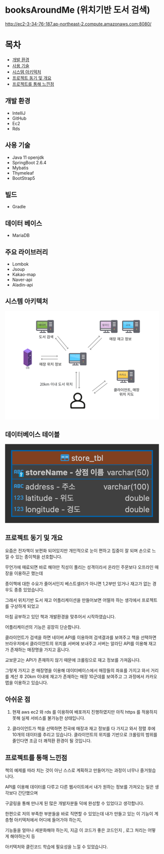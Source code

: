 # booksAroundMe (위치기반 도서 검색)
http://ec2-3-34-76-187.ap-northeast-2.compute.amazonaws.com:8080/

# 목차
* [개발 환경](#개발-환경)
* [사용 기술](#사용-기술)
* [시스템 아키텍처](#시스템-아키텍처)
* [프로젝트 동기 및 개요](#프로젝트-동기-및-개요)
* [프로젝트를 통해 느낀점](#프로젝트를-통해-느낀점)

## 개발 환경
* IntelliJ
* GitHub
* Ec2
* Rds

## 사용 기술
* Java 11 openjdk
* SpringBoot 2.6.4
* Mybatis
* Thymeleaf
* BootStrap5

## 빌드
* Gradle

## 데이터 베이스
* MariaDB

## 주요 라이브러리
* Lombok
* Jsoup
* Kakao-map
* Naver-api
* Aladin-api

## 시스템 아키텍처
<img src="src/main/resources/static/images/attach1.png">

## 데이터베이스 테이블
<img src="src/main/resources/static/images/attach2.png">

## 프로젝트 동기 및 개요
요즘은 전자책이 보편화 되어있지만 개인적으로 눈이 편하고 집중이 잘 되며 손으로 느낄 수 있는 종이책을 선호합니다.

무언가에 매료되면 바로 해야만 직성이 풀리는 성격이라서 온라인 주문보다 오프라인 매장을 이용하곤 했는데

종이책에 대한 수요가 줄어서인지 베스트셀러가 아니면 1,2부만 있거나 재고가 없는 경우도 종종 있었습니다.

그래서 위치기반 도서 재고 어플리케이션을 만들어보면 어떨까 하는 생각에서 프로젝트를 구상하게 되었고

마침 공부하고 있던 책과 개발환경을 맞추어서 시작하였습니다.

어플리케이션의 기능은 굉장히 단순합니다.

클라이언트가 검색을 하면 네이버 API를 이용하여 검색결과를 보여주고 책을 선택하면 브라우저에서 클라이언트의 위치를 서버에 보내주고 서버는 알라딘 API를 이용해 재고가 존재하는 매장명을 가지고 옵니다.

교보문고는 API가 존재하지 않기 때문에 크롤링으로 재고 정보를 가져옵니다.

그렇게 가지고 온 매장명을 이용해 데이터베이스에서 매장들의 좌표를 가지고 와서 거리를 계산 후 20km 이내에 재고가 존재하는 매장 10군데를 보여주고 그 과정에서 카카오맵을 이용하고 있습니다.

## 아쉬운 점
1. 현재 aws ec2 와 rds 를 이용하여 배포까지 진행하였지만 아직 https 를 적용하지 못해 실제 서비스를 불가능한 상태입니다.

2. 클라이언트가 책을 선택하면 전국에 매장과 재고 정보를 다 가지고 와서 정렬 후에 10개의 데이터를 추리고 있습니다. 클라이언트의 위치를 기반으로 크롤링의 범위를 줄인다면 조금 더 쾌적환 환경이 될 것입니다.


## 프로젝트를 통해 느낀점

책의 예제를 따라 치는 것이 아닌 스스로 계획하고 만들어가는 과정이 너무나 즐거웠습니다.

API를 이용해 데이터를 다루고 다른 웹사이트에서 내가 원하는 정보를 가져오는 일은 생각보다 간단했으며

구글링을 통해 만나게 된 많은 개발자분들 덕에 완성할 수 있었다고 생각합니다.

한편으로 저의 부족한 부분들을 바로 직면할 수 있었는데 내가 만들고 있는 이 기능이 계층형 아키텍처에서 어디에 들어가야 하는지, 

기능들을 얼마나 세분화해야 하는지, 지금 이 코드가 좋은 코드인지 , 로그 처리는 어떻게 해야하는지 등

아키텍처와 클린코드 학습에 필요성을 느낄 수 있었습니다.
